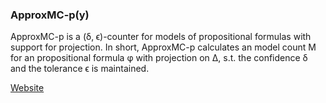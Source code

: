 ### ApproxMC-p(y)
	
ApproxMC-p is a (δ, ϵ)-counter for models of propositional formulas
with support for projection. In short, ApproxMC-p calculates an model
count M for an propositional formula φ with projection on Δ, s.t. the
confidence δ and the tolerance ϵ is maintained.

[Website](https://formal.iti.kit.edu/weigl/software/approxmc-py/) 
